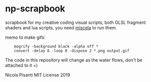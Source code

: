 np-scrapbook
=====================================
scrapbook for my creative coding visual scripts, both GLSL fragment shaders and lua scripts, you need [miscela](https://github.com/npisanti/np-miscela) to run them.

memo to make gifs:
```console
    mogrify -background black -alpha off *
    convert -delay 6 -loop 0 -dispose 2 *.png output.gif
```

The code in this repository will change as the water flows, don't be attached to it =) 

Nicola Pisanti MIT License 2019   

